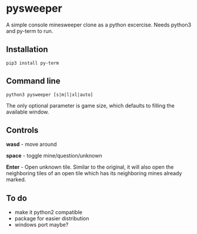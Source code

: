 # pysweeper

A simple console minesweeper clone as a python excercise. Needs python3 and py-term to run. 

## Installation

`pip3 install py-term`

## Command line

`python3 pysweeper [s|m|l|xl|auto]`

The only optional parameter is game size, which defaults to filling the available window.

## Controls

**wasd** - move around

**space** - toggle mine/question/unknown

**Enter** - Open unknown tile. Similar to the original, it will also open the neighboring tiles of an open tile which has its neighboring mines already marked.

## To do

+ make it python2 compatible
+ package for easier distribution
+ windows port maybe?
